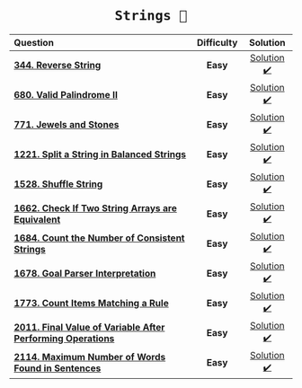 <div align = "center">
  
  # <code> Strings 🥶 </code>

  | Question |Difficulty| Solution |
  | :------- | :------: | :------: |
  |[**344. Reverse String**](https://leetcode.com/problems/reverse-string/)| **Easy** | [Solution ✔️](https://github.com/swayamterode/Codes/blob/main/Platform/LeetCode/String/0344.%20Reverse%20String.cpp) |
  |[**680. Valid Palindrome II**](https://leetcode.com/problems/valid-palindrome-ii/) | **Easy** | [Solution ✔️](https://github.com/swayamterode/Codes/blob/main/Platform/LeetCode/String/0680.%20Valid%20Palindrome%20II.cpp) |
  | [**771. Jewels and Stones**](https://leetcode.com/problems/jewels-and-stones/) | **Easy** | [Solution ✔️](https://github.com/swayamterode/Codes/blob/main/LeetCode/String/0771.%20Jewels%20and%20Stones.cpp)|
  |[**1221. Split a String in Balanced Strings**](https://leetcode.com/problems/split-a-string-in-balanced-strings/)| **Easy** | [Solution ✔️](https://github.com/swayamterode/Codes/blob/main/Platform/LeetCode/String/1221.%20Split%20a%20String%20in%20Balanced%20Strings.cpp) | 
  |[**1528. Shuffle String**](https://leetcode.com/problems/shuffle-string/) | **Easy** | [Solution ✔️](https://github.com/swayamterode/Codes/blob/main/Platform/LeetCode/String/1528.%20Shuffle%20String.cpp) |
  |[**1662. Check If Two String Arrays are Equivalent**](https://leetcode.com/problems/check-if-two-string-arrays-are-equivalent/) | **Easy** | [Solution ✔️](https://github.com/swayamterode/Codes/blob/main/LeetCode/String/1662.%20Check%20If%20Two%20String%20Arrays%20are%20Equivalent.cpp) |
  |[**1684. Count the Number of Consistent Strings**](https://leetcode.com/problems/count-the-number-of-consistent-strings/)| **Easy** | [Solution ✔️](https://github.com/swayamterode/Codes/blob/main/Platform/LeetCode/String/1684.%20Count%20the%20Number%20of%20Consistent%20Strings.cpp)
  |[**1678. Goal Parser Interpretation**](https://leetcode.com/problems/goal-parser-interpretation/)|**Easy**|[Solution ✔️](https://github.com/swayamterode/Codes/blob/main/Platform/LeetCode/String/1678.%20Goal%20Parser%20Interpretation.cpp) |
  | [**1773. Count Items Matching a Rule**](https://leetcode.com/problems/count-items-matching-a-rule/) |**Easy**| [Solution ✔️](https://github.com/swayamterode/Codes/blob/main/LeetCode/String/1773.%20Count%20Items%20Matching%20a%20Rule.cpp)|
  |[**2011. Final Value of Variable After Performing Operations**](https://leetcode.com/problems/final-value-of-variable-after-performing-operations/) | **Easy** | [Solution ✔️](https://github.com/swayamterode/Codes/blob/main/LeetCode/String/2011.%20Final%20Value%20of%20Variable%20After%20Performing%20Operations.cpp)|
  | [**2114. Maximum Number of Words Found in Sentences**](https://leetcode.com/problems/maximum-number-of-words-found-in-sentences/) | **Easy** | [Solution ✔️](https://github.com/swayamterode/Codes/blob/main/LeetCode/String/2114.%20Maximum%20Number%20of%20Words%20Found%20in%20Sentences.cpp) |

